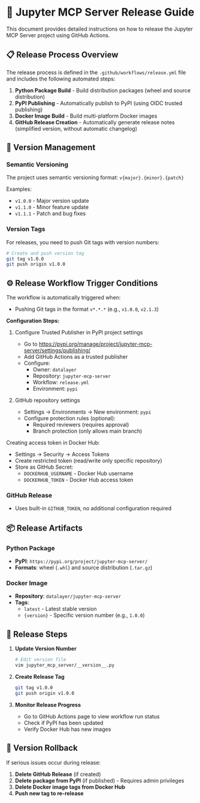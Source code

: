 # 🚀 Jupyter MCP Server Release Guide

This document provides detailed instructions on how to release the Jupyter MCP Server project using GitHub Actions.

## 📋 Release Process Overview

The release process is defined in the `.github/workflows/release.yml` file and includes the following automated steps:

1. **Python Package Build** - Build distribution packages (wheel and source distribution)
2. **PyPI Publishing** - Automatically publish to PyPI (using OIDC trusted publishing)
3. **Docker Image Build** - Build multi-platform Docker images
4. **GitHub Release Creation** - Automatically generate release notes (simplified version, without automatic changelog)

## 🔖 Version Management

### Semantic Versioning
The project uses semantic versioning format: `v{major}.{minor}.{patch}`

Examples:
- `v1.0.0` - Major version update
- `v1.1.0` - Minor feature update
- `v1.1.1` - Patch and bug fixes

### Version Tags
For releases, you need to push Git tags with version numbers:

```bash
# Create and push version tag
git tag v1.0.0
git push origin v1.0.0
```

## ⚙️ Release Workflow Trigger Conditions

The workflow is automatically triggered when:
- Pushing Git tags in the format `v*.*.*` (e.g., `v1.0.0`, `v2.1.3`)

**Configuration Steps:**

1. Configure Trusted Publisher in PyPI project settings
   - Go to https://pypi.org/manage/project/jupyter-mcp-server/settings/publishing/
   - Add GitHub Actions as a trusted publisher
   - Configure:
     - Owner: `datalayer`
     - Repository: `jupyter-mcp-server`
     - Workflow: `release.yml`
     - Environment: `pypi`

2. GitHub repository settings
   - Settings → Environments → New environment: `pypi`
   - Configure protection rules (optional):
     - Required reviewers (requires approval)
     - Branch protection (only allows main branch)

Creating access token in Docker Hub:
- Settings → Security → Access Tokens
- Create restricted token (read/write only specific repository)
- Store as GitHub Secret:
    - `DOCKERHUB_USERNAME` - Docker Hub username
    - `DOCKERHUB_TOKEN` - Docker Hub access token

### GitHub Release
- Uses built-in `GITHUB_TOKEN`, no additional configuration required

## 📦 Release Artifacts

### Python Package
- **PyPI**: `https://pypi.org/project/jupyter-mcp-server/`
- **Formats**: wheel (`.whl`) and source distribution (`.tar.gz`)

### Docker Image
- **Repository**: `datalayer/jupyter-mcp-server`
- **Tags**:
  - `latest` - Latest stable version
  - `{version}` - Specific version number (e.g., `1.0.0`)

## 🔄 Release Steps

1. **Update Version Number**
   ```bash
   # Edit version file
   vim jupyter_mcp_server/__version__.py
   ```

2. **Create Release Tag**
   ```bash
   git tag v1.0.0
   git push origin v1.0.0
   ```

3. **Monitor Release Progress**
   - Go to GitHub Actions page to view workflow run status
   - Check if PyPI has been updated
   - Verify Docker Hub has new images

## 🔄 Version Rollback

If serious issues occur during release:

1. **Delete GitHub Release** (if created)
2. **Delete package from PyPI** (if published) - Requires admin privileges
3. **Delete Docker image tags from Docker Hub**
4. **Push new tag to re-release**
